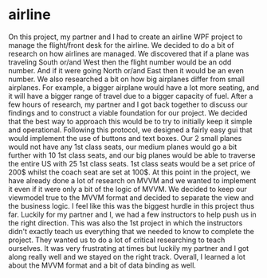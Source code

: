# airline
  On this project, my partner and I had to create an airline WPF project to manage the flight/front desk for the airline.  We decided to do a bit of research on how airlines are managed.  We discovered that if a plane was traveling South or/and West then the flight number would be an odd number.  And if it were going North or/and East then it would be an even number.  We also researched a bit on how big airplanes differ from small airplanes.  For example, a bigger airplane would have a lot more seating, and it will have a bigger range of travel due to a bigger capacity of fuel.  After a few hours of research, my partner and I got back together to discuss our findings and to construct a viable foundation for our project.  We decided that the best way to approach this would be to try to initially keep it simple and operational.  Following this protocol, we designed a fairly easy gui that would implement the use of buttons and text boxes.  Our 2 small planes would not have any 1st class seats, our medium planes would go a bit further with 10 1st class seats, and our big planes would be able to traverse the entire US with 25 1st class seats.  1st class seats would be a set price of  200$ whilst the coach seat are set at 100$.  At this point in the project, we have already done a lot of research on MVVM and we wanted to implement it even if it were only a bit of  the logic of MVVM.  We decided to keep our viewmodel true to the MVVM format and decided  to separate the view and the business logic.  I feel like this was the biggest hurdle in this project thus far.  Luckily for my partner and I, we had a few instructors to help push us in the right direction.  This was also the 1st project in which the instructors didn't exactly teach us everything that we needed to know to complete the project.  They wanted us to do a lot of critical researching to teach ourselves.  It was very frustrating at times but luckily my partner and I got along really well and we stayed on the right track.  Overall, I learned a lot about the MVVM format and a bit of data binding as well.
